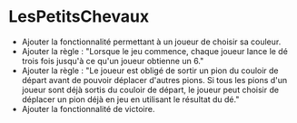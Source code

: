 # LesPetitsChevaux

- Ajouter la fonctionnalité permettant à un joueur de choisir sa couleur.
- Ajouter la règle : "Lorsque le jeu commence, chaque joueur lance le dé trois fois jusqu'à ce qu'un joueur obtienne un 6."
- Ajouter la règle : "Le joueur est obligé de sortir un pion du couloir de départ avant de pouvoir déplacer d'autres pions. Si tous les pions d'un joueur sont déjà sortis du couloir de départ, le joueur peut choisir de déplacer un pion déjà en jeu en utilisant le résultat du dé."
- Ajouter la fonctionnalité de victoire.